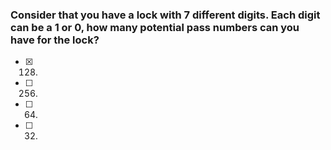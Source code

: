 ### Consider that you have a lock with 7 different digits. Each digit can be a 1 or 0, how many potential pass numbers can you have for the lock?

- [x] 128.
- [ ] 256.
- [ ] 64.
- [ ] 32.
